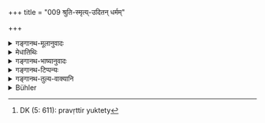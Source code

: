 +++
title = "009 श्रुति-स्मृत्य्-उदितन् धर्मम्"

+++

<details><summary>गङ्गानथ-मूलानुवादः</summary>

For the man performing the duty laid down by the revealed word and the recollections obtains fame here, and after death, unsurpassed happiness.—(9)
</details>

<details><summary>मेधातिथिः</summary>

यो नास्तिकतया वैदिकानि निष्फलानि कर्माणीति व्यामुह्य न तदनुष्ठाने प्रवर्तेत, तस्य प्रवृत्त्यर्थं सुहृद् भूत्वा दृष्टफलप्रदर्शनं करोति । तिष्ठतु तावद् अन्यत् फलम् । श्रुतौ स्मृतिषु च यद् **उदितम्** उक्तं धर्माख्यं कर्म तद् **अनुतिष्ठन्न्** **इह **अश्मिंल् लोके यावज् जीवति तावत् **कीर्तिं** प्रशस्यतां पूज्यतां सौभाग्यं लभते । न्याय्ये पथि स्थितो महापुण्यो ऽयम् इति सर्वेण पूज्यते । प्रियश् च सर्वस्य भवति । **प्रेत्य** देहान्तरे यस्माद् अन्यद् उत्तमं नास्ति तत् सुखं प्राप्नोति । प्रायेण स्वर्गकामस्याधिकारः, निरतिशया च प्रीतिः स्वर्गः, तत उच्यते **अनुत्तमम्** इति । तस्मान् नास्ति कस्यापि दृष्टफलार्थिनो ऽत्रैव प्रवृत्तिः प्रयुक्तेत्य्[^६४] एवंपरम् एतत् ॥ २.९ ॥


[^६४]:
     DK (5: 611): pravṛttir yuktety
</details>

<details><summary>गङ्गानथ-भाष्यानुवादः</summary>

There might be some one who, being an unbeliever, might form the misconception that the acts laid down in the Veda are fruitless, and omit to do them; hence with a view to induce such a man to undertake the performance of those acts, the Author, placing himself in the position of a friend, proceeds to indicate the. perceptible results that follow from the acts in question, to say nothing of other kinds of results.

The man who performs the act, known as ‘duty,’ ‘Dharma,’—which is ‘*laid down by the Revealed Word and the Recollections*—obtains ‘*here*,’ in this wold, as long as he lives, ‘*fame*,’ praise, honour, regard; that is, all men respect him and love him as one ‘who is firm in the rightful path and highly virtuous.’

‘*After death*,’—in another body—he obtains that ‘happiness’ superior to which there is no other happiness. As a matter of fact, almost all the acts are prescribed in the Veda as to be done by one who desires Heaven; and ‘Heaven’ stands for ‘unsurpassed happiness’; hence it is that the author speaks of ‘unsurpassed happiness.’

For these reasons, it is only right that the unbeliever also, who seeks for nothing but visible results, should undertake the performance of the acts in question. This is the purport of the text.—(9)
</details>

<details><summary>गङ्गानथ-टिप्पन्यः</summary>

This verse is quoted in *Hemādri* (Vrata, p. 14);—in the *Vīramitrodaya*
(Paribhāṣā, p. 61), which explains that, ‘*anuttamam sukham*’ stands for
the rewards that are spoken of in connection with each act;—and in the
*Nṛsiṃhaprasāda* (Saṃskāra, p. 16b).
</details>

<details><summary>गङ्गानथ-तुल्य-वाक्यानि</summary>

*Atri-Saṃhitā*, 16.—‘By me has been described that Dharma in which
remaining firm, men of the various castes acquire reputation in the
world and after death attain the highest condition.’

*Āpastamba-Dharmasūtra*, 2.2.5.—‘In course of evolution, the man, by the
residue of the results of his past acts, obtains his caste, his- body,
his complexion, strength, intelligence, knowledge and also other things
and activities; and in its revolution, this process brings him happiness
in both worlds.’ *Āpastamba-Dharmasūtra*, 2.2.7.—‘Through acts conducive
to sin, one becomes born in undesirable families.’

*Gautama-Dharmasūtra*, 11-31.—‘People of various castes and in various
stages of life, remaining firm in their duties, on death, enjoy the
fruits of their acts, and by reason of the residue of those, become born
again in a good family of superior caste, endowed with long life,
learning, wealth, happiness and intelligence.’

*Vaśiṣṭha-Smṛti*, 1.2.—‘The man who performs his duties with due
knowledge becomes highly praiseworthy in the world, and after death
attains Heaven.’

*Dakṣa-Smṛti*, 2.66.—‘The Householder, ever intent on his own duties,
partakes of Heaven.’

*Laghu-Viṣṇu-Smṛti*, 2.17.—‘Whatever has been prescribed in the Śruti
and in the Smṛti,—all this should be done by the Housoholder; otherwise,
he becomes open to censure.’
</details>

<details><summary>Bühler</summary>

009	For that man who obeys the law prescribed in the revealed texts and in the sacred tradition, gains fame in this (world) and after death unsurpassable bliss.
</details>
